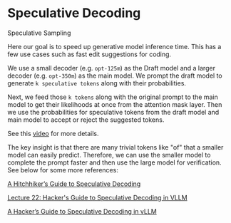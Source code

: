 # Speculative Decoding
Speculative Sampling

Here our goal is to speed up generative model inference time. This has a few use cases such as fast edit suggestions for coding.

We use a small decoder (e.g. `opt-125m`) as the Draft model and a larger decoder (e.g. `opt-350m`) as the main model. We prompt the draft model to generate `k speculative tokens` along with their probabilities.

Next, we feed those `k tokens` along with the original prompt to the main model to get their likelihoods at once from the attention mask layer. Then we use the probabilities for speculative tokens from the draft model and main model to accept or reject the suggested tokens.

See this [video](https://www.youtube.com/watch?v=S-8yr_RibJ4) for more details.

The key insight is that there are many trivial tokens like "of" that a smaller model can easily predict. Therefore, we can use the smaller model to complete the prompt faster and then use the large model for verification. See below for some more references:

[A Hitchhiker’s Guide to Speculative Decoding](https://pytorch.org/blog/hitchhikers-guide-speculative-decoding/)

[Lecture 22: Hacker's Guide to Speculative Decoding in VLLM](https://www.youtube.com/watch?v=9wNAgpX6z_4)

[A Hacker’s Guide to Speculative Decoding in vLLM](https://docs.google.com/presentation/d/1p1xE-EbSAnXpTSiSI0gmy_wdwxN5XaULO3AnCWWoRe4/edit#slide=id.p)
